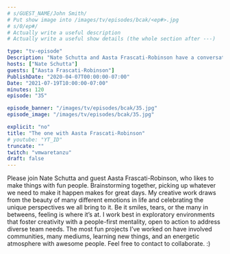 ```yaml
---
# s/GUEST_NAME/John Smith/
# Put show image into /images/tv/episodes/bcak/<ep#>.jpg
# s/0/ep#/
# Actually write a useful description
# Actually write a useful show details (the whole section after ---)

type: "tv-episode"
Description: "Nate Schutta and Aasta Frascati-Robinson have a conversation"
hosts: ["Nate Schutta"]
guests: ["Aasta Frascati-Robinson"]
PublishDate: "2020-04-07T00:00:00-07:00"
Date: "2021-07-19T10:00:00-07:00"
minutes: 120
episode: "35"

episode_banner: "/images/tv/episodes/bcak/35.jpg"
episode_image: "/images/tv/episodes/bcak/35.jpg"

explicit: "no"
title: "The one with Aasta Frascati-Robinson"
# youtube: "YT_ID"
truncate: ""
twitch: "vmwaretanzu"
draft: false
---
```


Please join Nate Schutta and guest Aasta Frascati-Robinson, who likes to make things with fun people. Brainstorming together, picking up whatever we need to make it happen makes for great days. My creative work draws from the beauty of many different emotions in life and celebrating the unique perspectives we all bring to it. Be it smiles, tears, or the many in betweens, feeling is where it’s at. I work best in exploratory environments that foster creativity with a people-first mentality, open to action to address diverse team needs. The most fun projects I’ve worked on have involved communities, many mediums, learning new things, and an energetic atmosphere with awesome people. Feel free to contact to collaborate. :)

